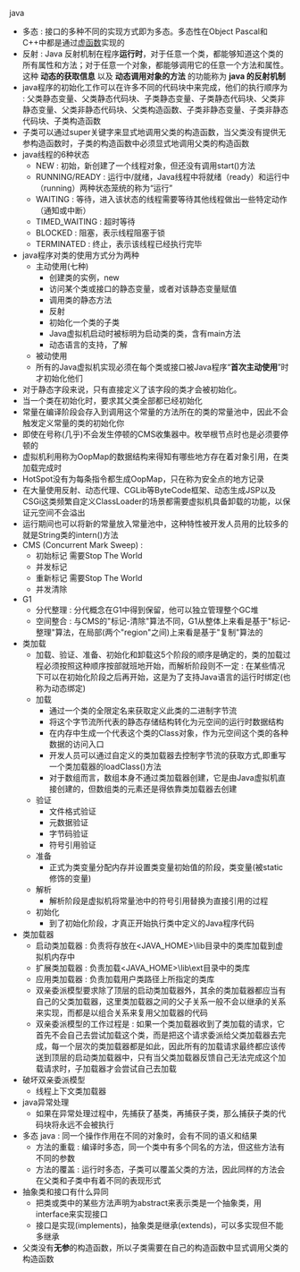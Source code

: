 java

- 多态 : 接口的多种不同的实现方式即为多态。多态性在Object Pascal和C++中都是通过[虚函数](https://baike.baidu.com/item/虚函数/2912832)实现的
- 反射 : Java 反射机制在程序**运行时**，对于任意一个类，都能够知道这个类的所有属性和方法；对于任意一个对象，都能够调用它的任意一个方法和属性。这种 **动态的获取信息** 以及 **动态调用对象的方法** 的功能称为 **java 的反射机制**
- java程序的初始化工作可以在许多不同的代码块中来完成，他们的执行顺序为 : 父类静态变量、父类静态代码块、子类静态变量、子类静态代码块、父类非静态变量、父类非静态代码块、父类构造函数、子类非静态变量、子类非静态代码块、子类构造函数
- 子类可以通过super关键字来显式地调用父类的构造函数，当父类没有提供无参构造函数时，子类的构造函数中必须显式地调用父类的构造函数
- java线程的6种状态
  - NEW : 初始，新创建了一个线程对象，但还没有调用start()方法
  - RUNNING/READY : 运行中/就绪，Java线程中将就绪（ready）和运行中（running）两种状态笼统的称为“运行”
  - WAITING : 等待，进入该状态的线程需要等待其他线程做出一些特定动作（通知或中断）
  - TIMED_WAITING : 超时等待
  - BLOCKED : 阻塞，表示线程阻塞于锁
  - TERMINATED : 终止，表示该线程已经执行完毕
- java程序对类的使用方式分为两种
  - 主动使用(七种)
    - 创建类的实例，new
    - 访问某个类或接口的静态变量，或者对该静态变量赋值
    - 调用类的静态方法
    - 反射
    - 初始化一个类的子类
    - Java虚拟机启动时被标明为启动类的类，含有main方法
    - 动态语言的支持，了解
  - 被动使用
  - 所有的Java虚拟机实现必须在每个类或接口被Java程序“**首次主动使用**”时才初始化他们
- 对于静态字段来说，只有直接定义了该字段的类才会被初始化。
- 当一个类在初始化时，要求其父类全部都已经初始化
- 常量在编译阶段会存入到调用这个常量的方法所在的类的常量池中，因此不会触发定义常量的类的初始化你
- 即使在号称(几乎)不会发生停顿的CMS收集器中。枚举根节点时也是必须要停顿的
- 虚拟机利用称为OopMap的数据结构来得知有哪些地方存在着对象引用，在类加载完成时
- HotSpot没有为每条指令都生成OopMap，只在称为安全点的地方记录
- 在大量使用反射、动态代理、CGLib等ByteCode框架、动态生成JSP以及CSGi这类频繁自定义ClassLoader的场景都需要虚拟机具备卸载的功能，以保证元空间不会溢出
- 运行期间也可以将新的常量放入常量池中，这种特性被开发人员用的比较多的就是String类的intern()方法
- CMS (Concurrent Mark Sweep) : 
  - 初始标记  需要Stop The World
  - 并发标记
  - 重新标记  需要Stop The World
  - 并发清除
- G1
  - 分代整理 : 分代概念在G1中得到保留，他可以独立管理整个GC堆
  - 空间整合 : 与CMS的"标记-清除"算法不同，G1从整体上来看是基于"标记-整理"算法，在局部(两个"region"之间)上来看是基于"复制"算法的 
- 类加载
  - 加载、验证、准备、初始化和卸载这5个阶段的顺序是确定的，类的加载过程必须按照这种顺序按部就班地开始，而解析阶段则不一定 : 在某些情况下可以在初始化阶段之后再开始，这是为了支持Java语言的运行时绑定(也称为动态绑定)
  - 加载
    - 通过一个类的全限定名来获取定义此类的二进制字节流
    - 将这个字节流所代表的静态存储结构转化为元空间的运行时数据结构
    - 在内存中生成一个代表这个类的Class对象，作为元空间这个类的各种数据的访问入口
    - 开发人员可以通过自定义的类加载器去控制字节流的获取方式,即重写一个类加载器的loadClass()方法
    - 对于数组而言，数组本身不通过类加载器创建，它是由Java虚拟机直接创建的，但数组类的元素还是得依靠类加载器去创建
  - 验证
    - 文件格式验证
    - 元数据验证
    - 字节码验证
    - 符号引用验证
  - 准备
    - 正式为类变量分配内存并设置类变量初始值的阶段，类变量(被static修饰的变量)
  - 解析
    - 解析阶段是虚拟机将常量池中的符号引用替换为直接引用的过程
  - 初始化
    - 到了初始化阶段，才真正开始执行类中定义的Java程序代码
- 类加载器
  - 启动类加载器 : 负责将存放在<JAVA_HOME>\lib目录中的类库加载到虚拟机内存中
  - 扩展类加载器 : 负责加载<JAVA_HOME>\lib\ext目录中的类库
  - 应用类加载器 : 负责加载用户类路径上所指定的类库
  - 双亲委派模型要求除了顶层的启动类加载器外，其余的类加载器都应当有自己的父类加载器，这里类加载器之间的父子关系一般不会以继承的关系来实现，而都是以组合关系来复用父加载器的代码
  - 双亲委派模型的工作过程是 : 如果一个类加载器收到了类加载的请求，它首先不会自己去尝试加载这个类，而是把这个请求委派给父类加载器去完成，每一个层次的类加载器都是如此，因此所有的加载请求最终都应该传送到顶层的启动类加载器中，只有当父类加载器反馈自己无法完成这个加载请求时，子加载器才会尝试自己去加载
- 破坏双亲委派模型
  - 线程上下文类加载器
- java异常处理
  - 如果在异常处理过程中，先捕获了基类，再捕获子类，那么捕获子类的代码块将永远不会被执行
- 多态 java : 同一个操作作用在不同的对象时，会有不同的语义和结果
  - 方法的重载 : 编译时多态，同一个类中有多个同名的方法，但这些方法有不同的参数
  - 方法的覆盖 : 运行时多态，子类可以覆盖父类的方法，因此同样的方法会在父类和子类中有着不同的表现形式
- 抽象类和接口有什么异同
  - 把类或类中的某些方法声明为abstract来表示类是一个抽象类，用interface来实现接口
  - 接口是实现(implements)，抽象类是继承(extends)，可以多实现但不能多继承
- 父类没有**无参**的构造函数，所以子类需要在自己的构造函数中显式调用父类的构造函数